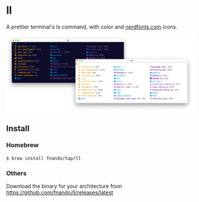 # ll

A prettier terminal's ls command, with color and
[nerdfonts.com](https://www.nerdfonts.com/) icons.

[![ll in action](screenshot.png)](screenshot.png)

## Install

### Homebrew

```console
$ brew install fnando/tap/ll
```

### Others

Download the binary for your architecture from
https://github.com/fnando/ll/releases/latest
